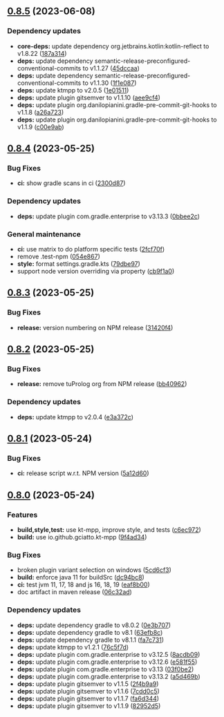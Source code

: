 ## [0.8.5](https://github.com/gciatto/kt-math/compare/0.8.4...0.8.5) (2023-06-08)


### Dependency updates

* **core-deps:** update dependency org.jetbrains.kotlin:kotlin-reflect to v1.8.22 ([187a314](https://github.com/gciatto/kt-math/commit/187a314649cd2688bef456676026a7a53e13902d))
* **deps:** update dependency semantic-release-preconfigured-conventional-commits to v1.1.27 ([45dccaa](https://github.com/gciatto/kt-math/commit/45dccaa3ef87f6c26980a4ac921696a50f9b2aee))
* **deps:** update dependency semantic-release-preconfigured-conventional-commits to v1.1.30 ([1f1e087](https://github.com/gciatto/kt-math/commit/1f1e0879eca649dab9f4f91f996587f6f900559f))
* **deps:** update ktmpp to v2.0.5 ([1e01511](https://github.com/gciatto/kt-math/commit/1e01511e8a185c732a1548febd17c9289c83d778))
* **deps:** update plugin gitsemver to v1.1.10 ([aee9cf4](https://github.com/gciatto/kt-math/commit/aee9cf4c3ab97622310d9309b88994501b11d239))
* **deps:** update plugin org.danilopianini.gradle-pre-commit-git-hooks to v1.1.8 ([a26a723](https://github.com/gciatto/kt-math/commit/a26a72394881e5ca3ac703fbc11c930bc957b2e7))
* **deps:** update plugin org.danilopianini.gradle-pre-commit-git-hooks to v1.1.9 ([c00e9ab](https://github.com/gciatto/kt-math/commit/c00e9abe8939e3bda214fb9dcce90501cd09f9ae))

## [0.8.4](https://github.com/gciatto/kt-math/compare/0.8.3...0.8.4) (2023-05-25)


### Bug Fixes

* **ci:** show gradle scans in ci ([2300d87](https://github.com/gciatto/kt-math/commit/2300d87677e0a36cbaa4aef541295cfba0fadd12))


### Dependency updates

* **deps:** update plugin com.gradle.enterprise to v3.13.3 ([0bbee2c](https://github.com/gciatto/kt-math/commit/0bbee2cda5930bc79673a701ee7e7e8ee0144af6))


### General maintenance

* **ci:** use matrix to do platform specific tests ([2fcf70f](https://github.com/gciatto/kt-math/commit/2fcf70f8b9dd883a7106e2978d697caea42ca68b))
* remove .test-npm ([054e867](https://github.com/gciatto/kt-math/commit/054e867abd613b864af4742528d4fa18aae9198f))
* **style:** format settings.gradle.kts ([79dbe97](https://github.com/gciatto/kt-math/commit/79dbe9796f88bafd2ec61ebf55e3403c6bdb3d77))
* support node version overriding via property ([cb9f1a0](https://github.com/gciatto/kt-math/commit/cb9f1a0ce3e0b777c07116315bafe8ae008217ed))

## [0.8.3](https://github.com/gciatto/kt-math/compare/0.8.2...0.8.3) (2023-05-25)


### Bug Fixes

* **release:** version numbering on NPM release ([31420f4](https://github.com/gciatto/kt-math/commit/31420f402882e93a5dbe19717549f59dd7a934a4))

## [0.8.2](https://github.com/gciatto/kt-math/compare/0.8.1...0.8.2) (2023-05-25)


### Bug Fixes

* **release:** remove tuProlog org from NPM release ([bb40962](https://github.com/gciatto/kt-math/commit/bb409621e0bda3e38d668c3de5fd2a904f5cfa28))


### Dependency updates

* **deps:** update ktmpp to v2.0.4 ([e3a372c](https://github.com/gciatto/kt-math/commit/e3a372cf4d2430b6f313fabc1c2196a3a7e5a476))

## [0.8.1](https://github.com/gciatto/kt-math/compare/0.8.0...0.8.1) (2023-05-24)


### Bug Fixes

* **ci:** release script w.r.t. NPM version ([5a12d60](https://github.com/gciatto/kt-math/commit/5a12d601a83a5403cf2bfa4bd97f45fa791e86e1))

## [0.8.0](https://github.com/gciatto/kt-math/compare/0.7.4...0.8.0) (2023-05-24)


### Features

* **build,style,test:** use kt-mpp, improve style, and tests ([c6ec972](https://github.com/gciatto/kt-math/commit/c6ec9727709526c4ff5e897d1f01b89180c818c1))
* **build:** use io.github.gciatto.kt-mpp ([9f4ad34](https://github.com/gciatto/kt-math/commit/9f4ad34882728578cc61f353d39632741bc4cb7a))


### Bug Fixes

* broken plugin variant selection on windows ([5cd6cf3](https://github.com/gciatto/kt-math/commit/5cd6cf394b364884fb445c3cde27799cc9398b5d))
* **build:** enforce java 11 for buildSrc ([dc94bc8](https://github.com/gciatto/kt-math/commit/dc94bc8d71fc86e32f494586b091b9daecde069d))
* **ci:** test jvm 11, 17, 18 and js 16, 18, 19 ([eaf8b00](https://github.com/gciatto/kt-math/commit/eaf8b002ab4d6ab9d5b1c178745c1006b220bbb5))
* doc artifact in maven release ([06c32ad](https://github.com/gciatto/kt-math/commit/06c32adab61abb55dad2915ede3903185c602330))


### Dependency updates

* **deps:** update dependency gradle to v8.0.2 ([0e3b707](https://github.com/gciatto/kt-math/commit/0e3b707887db7afb17357a249c6793b72a75640d))
* **deps:** update dependency gradle to v8.1 ([63efb8c](https://github.com/gciatto/kt-math/commit/63efb8c096cb0ec895561ac697f5dcc26cda4777))
* **deps:** update dependency gradle to v8.1.1 ([fa7c731](https://github.com/gciatto/kt-math/commit/fa7c731773e348f1279ad8a2f3b256af8e942abe))
* **deps:** update ktmpp to v1.2.1 ([76c5f7d](https://github.com/gciatto/kt-math/commit/76c5f7d9e47da9295b4c61dd385352bac154c34c))
* **deps:** update plugin com.gradle.enterprise to v3.12.5 ([8acdb09](https://github.com/gciatto/kt-math/commit/8acdb0957266a8de153cbf1ea0e83d1a7be830a3))
* **deps:** update plugin com.gradle.enterprise to v3.12.6 ([e581f55](https://github.com/gciatto/kt-math/commit/e581f550e886c2c1936d5c472281e10bb06969ff))
* **deps:** update plugin com.gradle.enterprise to v3.13 ([03f0be2](https://github.com/gciatto/kt-math/commit/03f0be2efd975a63decd53eb51bdd4998a3f1340))
* **deps:** update plugin com.gradle.enterprise to v3.13.2 ([a5d469b](https://github.com/gciatto/kt-math/commit/a5d469b2c0d3a1695d8cdd4e8f61acdebd98342d))
* **deps:** update plugin gitsemver to v1.1.5 ([2f4b9a9](https://github.com/gciatto/kt-math/commit/2f4b9a97535e53eaab42f5965710bfcfca3a740f))
* **deps:** update plugin gitsemver to v1.1.6 ([7cdd0c5](https://github.com/gciatto/kt-math/commit/7cdd0c54cc1f1ebfd1fef162f3898bb9beeef4a0))
* **deps:** update plugin gitsemver to v1.1.7 ([fa6d344](https://github.com/gciatto/kt-math/commit/fa6d34415c728da72991322539d9cc7d96494c53))
* **deps:** update plugin gitsemver to v1.1.9 ([82952d5](https://github.com/gciatto/kt-math/commit/82952d57f80eb11ee42cac0f04ce58dcc9602650))
